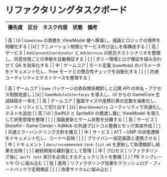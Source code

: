 # リファクタリングタスクボード

<!-- この表はリファクタリング指針に基づく優先タスクを管理するためのもの -->
<!-- コメントは全て日本語で記載し、読みやすさを重視している -->

| 優先度 | 区分 | タスク内容 | 状態 | 備考 |
|:------:|:----|:-----------|:----:|:-----|

| 高     | UI | `GameView` の責務を ViewModel 層へ移譲し、描画とロジックの境界を明確化する | [x] | <!-- 1 ファイルに集中している状態管理を分離し、クラッシュリスクを減らす -->アニメーション制御とサービス呼び出しを再構成する |
| 高     | サービス | `AdsConsentCoordinator` と `AdsService` の統合テストシナリオを整備し、同意状態ごとの挙動を自動検証する | [ ] | <!-- ATT/UMP 周りの回帰を防ぐ重要タスク -->ダミー環境とログ検証を組み合わせて QA を効率化する |
| 中     | ゲームコア | モード定義 (`GameMode`) のパラメータをドキュメント化し、Free モードとの整合性チェックを自動化する | [ ] | <!-- 盤面サイズ追加時の破綻を防ぐ -->共通ユーティリティとテストケースを整理する |

| 高     | ゲームコア | `Game` パッケージの依存関係棚卸しと公開 API の命名・アクセス制御見直し | [x] | <!-- UI からの利用方法統一を狙う重要タスク -->`GameModuleInterfaces` を導入し、UI からの GameCore 生成経路を一本化 |
| 高     | ゲームコア | 盤面サイズや座標計算の定数を抽象化し、ユーティリティとして切り出す | [x] | <!-- 将来の盤面拡張を想定した設計 -->`BoardGeometry` ユーティリティで共通化しテストを追加 |
| 高     | UI | SwiftUI と SpriteKit の橋渡し層に ViewModel を導入して状態管理を整理 | [ ] | <!-- 状態の単一責務化で不具合を防ぐ -->描画更新とゲーム状態を分離する |
| 高     | サービス | StoreKit・Game Center・AdMob の共通プロトコル整備とモック実装作成 | [ ] | <!-- 非同期処理の標準化で信頼性を高める -->共通エラーハンドリング方針を確立 |
| 中     | サービス | ATT・UMP の状態遷移をドキュメント化し、コードへ反映 | [ ] | <!-- 審査対応を想定した整合性確保 -->プライバシー設定画面と連携させる |
| 中     | ドキュメント | `docs/recommended-task-list.md` を更新して負債棚卸し結果を反映 | [ ] | <!-- タスクの可視化を最新に保つ -->継続開発の羅針盤として管理 |
| 中     | プロセス | リファクタリング後に `swift test` 実行を必須とするチェックリストを整備 | [ ] | <!-- 品質基準を自動化 -->PR テンプレートや CI に組み込む |
| 低     | 運用 | リファクタリング効果をクラッシュログ・フィードバックで定期検証 | [ ] | <!-- スプリント末の見直しタスク -->改善サイクルに組み込む |
